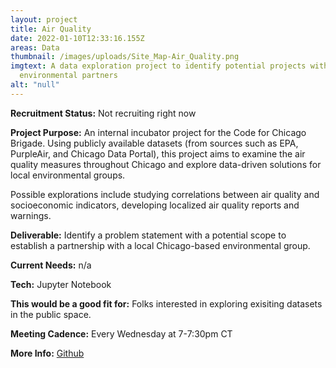 ```yaml
---
layout: project
title: Air Quality
date: 2022-01-10T12:33:16.155Z
areas: Data
thumbnail: /images/uploads/Site_Map-Air_Quality.png
imgtext: A data exploration project to identify potential projects with
  environmental partners
alt: "null"
---
```

**Recruitment Status:** Not recruiting right now

**Project Purpose:** An internal incubator project for the Code for Chicago Brigade. Using publicly available datasets (from sources such as EPA, PurpleAir, and Chicago Data Portal), this project aims to examine the air quality measures throughout Chicago and explore data-driven solutions for local environmental groups.

Possible explorations include studying correlations between air quality and socioeconomic indicators, developing localized air quality reports and warnings.

**Deliverable:** Identify a problem statement with a potential scope to establish a partnership with a local Chicago-based environmental group.

**Current Needs:** n/a

**Tech:** Jupyter Notebook

**This would be a good fit for:** Folks interested in exploring exisiting datasets in the public space.

**Meeting Cadence:** Every Wednesday at 7-7:30pm CT

**More Info:**
[Github](https://github.com/Code-For-Chicago/Air-Quality)
